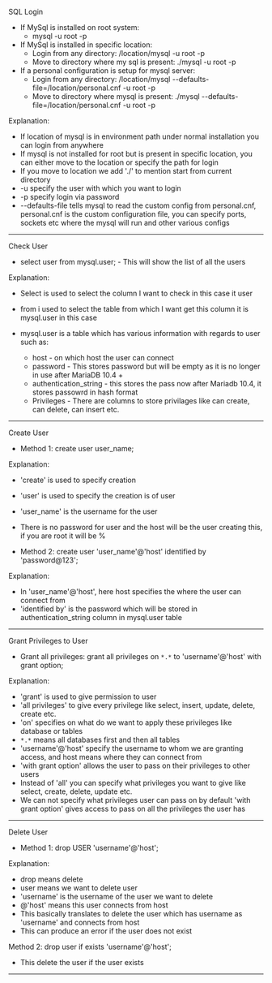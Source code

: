 SQL Login

- If MySql is installed on root system:
	* mysql -u root -p
- If MySql is installed in specific location:
	* Login from any directory: /location/mysql -u root -p
	* Move to directory where my sql is present: ./mysql -u root -p
- If a personal configuration is setup for mysql server:
	* Login from any directory: /location/mysql --defaults-file=/location/personal.cnf -u root -p
	* Move to directory where mysql is present: ./mysql --defaults-file=/location/personal.cnf -u root -p

Explanation: 

- If location of mysql is in environment path under normal installation you can login from anywhere
- If mysql is not installed for root but is present in specific location, you can either move to the location or specify the path for login
- If you move to location we add './' to mention start from current directory
- -u specify the user with which you want to login
- -p specify login via password
- --defaults-file tells mysql to read the custom config from personal.cnf, personal.cnf is the custom configuration file, you can specify ports, sockets etc where the mysql will run and other various configs

---------------------------------------------------------------------------------
 
Check User

- select user from mysql.user; - This will show the list of all the users

Explanation:

- Select is used to select the column I want to check in this case it user
- from i used to select the table from which I want get this column it is mysql.user in this case

- mysql.user is a table which has various information with regards to user such as:
	* host - on which host the user can connect
	* password - This stores password but will be empty as it is no longer in use after MariaDB 10.4 +
	* authentication_string - this stores the pass now after Mariadb 10.4, it stores passowrd in hash format
	* Privileges - There are columns to store privilages like can create, can delete, can insert etc.


---------------------------------------------------------------------------------

Create User

- Method 1: create user user_name;

Explanation:

- 'create' is used to specify creation
- 'user' is used to specify the creation is of user
- 'user_name' is the username for the user 
- There is no password for user and the host will be the user creating this, if you are root it will be %

- Method 2: create user 'user_name'@'host' identified by 'password@123';

Explanation:

- In 'user_name'@'host', here host specifies the where the user can connect from
- 'identified by' is the password which will be stored in authentication_string column in mysql.user table
 
----------------------------------------------------------------------------------

Grant Privileges to User

- Grant all privileges: grant all privileges on `*.*` to 'username'@'host' with grant option;

Explanation:

- 'grant' is used to give permission to user
- 'all privileges' to give every privilege like select, insert, update, delete, create etc.
- 'on' specifies on what do we want to apply these privileges like database or tables
- `*.*` means all databases first and then all tables
- 'username'@'host' specify the username to whom we are granting access, and host means where they can connect from
- 'with grant option' allows the user to pass on their privileges to other users
- Instead of 'all' you can specify what privileges you want to give like select, create, delete, update etc.
- We can not specify what privileges user can pass on by default 'with grant option' gives access to pass on all the privileges the user has

-----------------------------------------------------------------------------------

Delete User

- Method 1: drop USER 'username'@'host';

Explanation:

- drop means delete
- user means we want to delete user
- 'username' is the username of the user we want to delete
- @'host' means this user connects from host
- This basically translates to delete the user which has username as 'username' and connects from host
- This can produce an error if the user does not exist

Method 2: drop user if exists 'username'@'host';

- This delete the user if the user exists

------------------------------------------------------------------------------------

